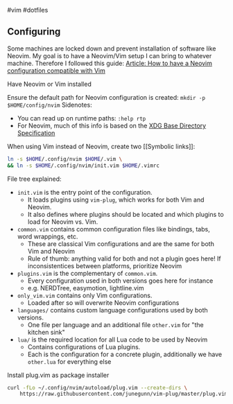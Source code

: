 #vim #dotfiles 

## Configuring

Some machines are locked down and prevent installation of software like Neovim. My goal is to have a Neovim/Vim setup I can bring to whatever machine. Therefore I followed this guide:
[Article: How to have a Neovim configuration compatible with Vim](https://threkk.medium.com/how-to-have-a-neovim-configuration-compatible-with-vim-b5a46723145e)

Have Neovim or Vim installed

Ensure the default path for Neovim configuration is created:
`mkdir -p $HOME/config/nvim`
Sidenotes: 
* You can read up on runtime paths: `:help rtp`
* For Neovim, much of this info is based on the [XDG Base Directory Specification](https://specifications.freedesktop.org/basedir-spec/basedir-spec-latest.html)

When using Vim instead of Neovim, create two [[Symbolic links]]:
```sh
ln -s $HOME/.config/nvim $HOME/.vim \
&& ln -s $HOME/.config/nvim/init.vim $HOME/.vimrc
```

File tree explained:
- `init.vim` is the entry point of the configuration. 
	- It loads plugins using `vim-plug`, which works for both Vim and Neovim. 
	- It also defines where plugins should be located and which plugins to load for Neovim vs. Vim.
- `common.vim` contains common configuration files like bindings, tabs, word wrappings, etc.
	- These are classical Vim configurations and are the same for both Vim and Neovim
	- Rule of thumb: anything valid for both and not a plugin goes here! If inconsistentices between platforms, prioritize Neovim
- `plugins.vim` is the complementary of `common.vim`.
	- Every configuration used in both versions goes here for instance
	- e.g. NERDTree, easymotion, lightline.vim
- `only_vim.vim` contains only Vim configurations.
	- Loaded after so will overwrite Neovim configurations
- `languages/` contains custom language configurations used by both versions.
	- One file per language and an additional file `other.vim` for "the kitchen sink"
- `lua/` is the required location for all Lua code to be used by Neovim
	- Contains configurations of Lua plugins.
	- Each is the configuration for a concrete plugin, additionally we have `other.lua` for everything else

Install plug.vim as package installer
```bash
curl -fLo ~/.config/nvim/autoload/plug.vim --create-dirs \
    https://raw.githubusercontent.com/junegunn/vim-plug/master/plug.vim
```
